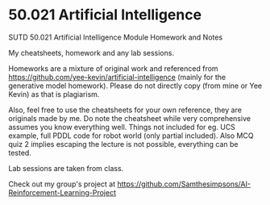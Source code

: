# 50.021 Artificial Intelligence
SUTD 50.021 Artificial Intelligence Module Homework and Notes

My cheatsheets, homework and any lab sessions.

Homeworks are a mixture of original work and referenced from https://github.com/yee-kevin/artificial-intelligence (mainly for the generative model homework). Please do not directly copy (from mine or Yee Kevin) as that is plagiarism.

Also, feel free to use the cheatsheets for your own reference, they are originals made by me. Do note the cheatsheet while very comprehensive assumes you know everything well. Things not included for eg. UCS example, full PDDL code for robot world (only partial included). Also MCQ quiz 2 implies escaping the lecture is not possible, everything can be tested.

Lab sessions are taken from class.

Check out my group's project at https://github.com/Samthesimpsons/AI-Reinforcement-Learning-Project
